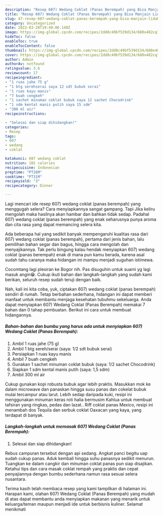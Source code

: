 ```yaml
---
description: "Resep 607) Wedang Coklat (Panas Berempah) yang Bisa Manjain Lidah , Enak Banget"
title: "Resep 607) Wedang Coklat (Panas Berempah) yang Bisa Manjain Lidah , Enak Banget"
slug: 47-resep-607-wedang-coklat-panas-berempah-yang-bisa-manjain-lidah-enak-banget
category: Uncategorized
date: 2022-03-28T19:49:06.140Z
image: https://img-global.cpcdn.com/recipes/2dd8c49bf539d134/680x482cq70/607-wedang-coklat-panas-berempah-foto-resep-utama.jpg
hideToc: false
enableToc: true
enableTocContent: false
thumbnail: https://img-global.cpcdn.com/recipes/2dd8c49bf539d134/680x482cq70/607-wedang-coklat-panas-berempah-foto-resep-utama.jpg
cover: https://img-global.cpcdn.com/recipes/2dd8c49bf539d134/680x482cq70/607-wedang-coklat-panas-berempah-foto-resep-utama.jpg
author: Admin
authorAv: notfound
ratingvalue: 3.6
reviewcount: 17
recipeingredient:
- "1 ruas jahe 75 g"
- "1 btg serehserai saya 12 sdt bubuk serai"
- "1 ruas kayu manis"
- "7 buah cengkeh"
- "1 sachet minuman coklat bubuk saya 12 sachet Chocodrink"
- "1 sdm kental manis putih saya 15 sdm"
- "300 ml air"
recipeinstructions:

- "Selesai dan siap dihidangkan!"
categories:
- Resep
tags:
- 607
- wedang
- coklat

katakunci: 607 wedang coklat 
nutrition: 101 calories
recipecuisine: Indonesian
preptime: "PT26M"
cooktime: "PT31M"
recipeyield: "3"
recipecategory: Dinner

---
```



Lagi mencari ide resep 607) wedang coklat (panas berempah) yang menggugah selera? Cara menyiapkannya sangat gampang. Tapi Jika keliru mengolah maka hasilnya akan hambar dan bahkan tidak sedap. Padahal 607) wedang coklat (panas berempah) yang enak seharusnya punya aroma dan cita rasa yang dapat memancing selera kita.


Ada beberapa hal yang sedikit banyak mempengaruhi kualitas rasa dari 607) wedang coklat (panas berempah), pertama dari jenis bahan, lalu pemilihan bahan segar dan bagus, hingga cara mengolah dan menyajikannya. Tak perlu bingung kalau hendak menyiapkan 607) wedang coklat (panas berempah) enak di mana pun kamu berada, karena asal sudah tahu caranya maka hidangan ini mampu menjadi suguhan istimewa.

Cocomtang lagi plesiran ke Bogor nih. Pas disuguhin untuk suami yg lagi masuk angin😁. Cukup ikuti bahan dan langkah-langkah yang sudah kami berikan, seluruh resep sudah teruji dengan baik.


Nah, kali ini kita coba, yuk, ciptakan 607) wedang coklat (panas berempah) sendiri di rumah. Tetap berbahan sederhana, hidangan ini dapat memberi manfaat untuk membantu menjaga kesehatan tubuhmu sekeluarga. Anda dapat menyiapkan 607) Wedang Coklat (Panas Berempah) memakai 7 bahan dan 0 tahap pembuatan. Berikut ini cara untuk membuat hidangannya.

<!--inarticleads1-->

##### Bahan-bahan dan bumbu yang harus ada untuk menyiapkan 607) Wedang Coklat (Panas Berempah):

1. Ambil 1 ruas jahe (75 g)
1. Ambil 1 btg sereh/serai (saya: 1/2 sdt bubuk serai)
1. Persiapkan 1 ruas kayu manis
1. Ambil 7 buah cengkeh
1. Gunakan 1 sachet minuman coklat bubuk (saya: 1/2 sachet Chocodrink)
1. Siapkan 1 sdm kental manis putih (saya: 1,5 sdm)
1. Ambil 300 ml air


Cukup gunakan kopi robusta bubuk agar lebih praktis. Masukkan mok ke dalam microwave dan panaskan hingga susu panas dan cokelat bubuk mulai tercampur atau larut. Lebih sedap daripada kuki, resipi ini menggunakan minuman keras roti halia bermusim Kahlua untuk membuat tafsiran yang ringkas, pedas dan lazat.. Riff coklat panas Mexico, resipi ini menambah dos Tequila dan serbuk coklat Oaxacan yang kaya, yang terdapat di banyak. 

<!--inarticleads2-->

##### Langkah-langkah untuk memasak 607) Wedang Coklat (Panas Berempah):


1. Selesai dan siap dihidangkan!

Rebus campuran tersebut dengan api sedang. Angkat panci begitu uap sudah cukup panas. Aduk kembali hingga suhu panasnya sedikit menurun. Tuangkan ke dalam cangkir dan minuman coklat panas pun siap disajikan. Ketahui tips dan cara masak coklat rempah yang praktis dan cepat penyajiannya dengan bumbu sederhana namun rasa sesuai selera nusantara. 

Terima kasih telah membaca resep yang kami tampilkan di halaman ini. Harapan kami, olahan 607) Wedang Coklat (Panas Berempah) yang mudah di atas dapat membantu anda menyiapkan makanan yang menarik untuk keluarga/teman maupun menjadi ide untuk berbisnis kuliner. Selamat menikmati
